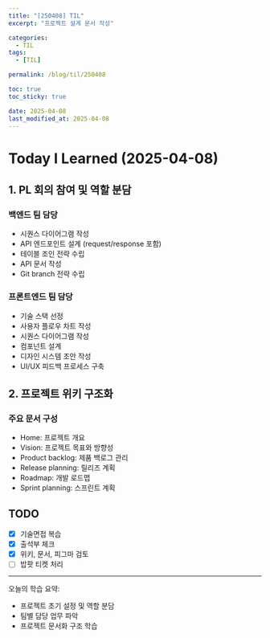 ```yaml
---
title: "[250408] TIL"
excerpt: "프로젝트 설계 문서 작성"

categories:
  - TIL
tags:
  - [TIL]

permalink: /blog/til/250408

toc: true
toc_sticky: true

date: 2025-04-08
last_modified_at: 2025-04-08
---
```


# Today I Learned (2025-04-08)

## 1. PL 회의 참여 및 역할 분담
### 백엔드 팀 담당
- 시퀀스 다이어그램 작성
- API 엔드포인트 설계 (request/response 포함)
- 테이블 조인 전략 수립
- API 문서 작성
- Git branch 전략 수립

### 프론트엔드 팀 담당
- 기술 스택 선정
- 사용자 플로우 차트 작성
- 시퀀스 다이어그램 작성
- 컴포넌트 설계
- 디자인 시스템 초안 작성
- UI/UX 피드백 프로세스 구축

## 2. 프로젝트 위키 구조화
### 주요 문서 구성
- Home: 프로젝트 개요
- Vision: 프로젝트 목표와 방향성
- Product backlog: 제품 백로그 관리
- Release planning: 릴리즈 계획
- Roadmap: 개발 로드맵
- Sprint planning: 스프린트 계획

## TODO
- [x] 기술면접 복습
- [x] 출석부 체크
- [x] 위키, 문서, 피그마 검토
- [ ] 밥팟 티켓 처리

---
오늘의 학습 요약:
- 프로젝트 초기 설정 및 역할 분담
- 팀별 담당 업무 파악
- 프로젝트 문서화 구조 학습